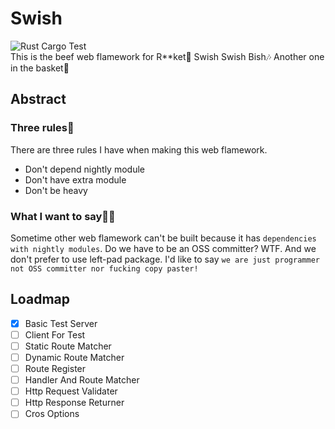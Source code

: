 # Swish
![Rust Cargo Test](https://github.com/NoCtrlZ/swish/workflows/Rust%20Cargo%20Test/badge.svg?branch=master)  
This is the beef web flamework for R**ket🥩 Swish Swish Bish🎶 Another one in the basket🏀
## Abstract
### Three rules🔔
There are three rules I have when making this web flamework.
- Don't depend nightly module
- Don't have extra module
- Don't be heavy
### What I want to say🏴‍☠️
Sometime other web flamework can't be built because it has `dependencies with nightly modules`. Do we have to be an OSS committer? WTF. And we don't prefer to use left-pad package. I'd like to say `we are just programmer not OSS committer nor fucking copy paster!`
## Loadmap
- [x] Basic Test Server
- [ ] Client For Test
- [ ] Static Route Matcher
- [ ] Dynamic Route Matcher
- [ ] Route Register
- [ ] Handler And Route Matcher
- [ ] Http Request Validater
- [ ] Http Response Returner
- [ ] Cros Options
